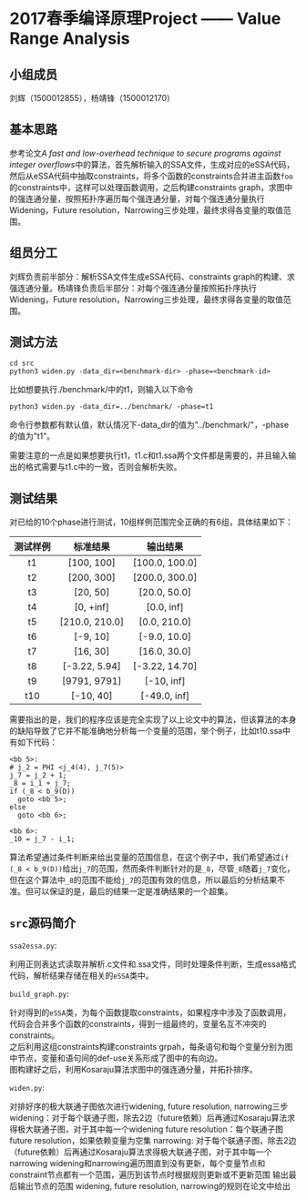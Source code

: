 2017春季编译原理Project —— Value Range Analysis
=============================================

小组成员
-------
刘辉（1500012855），杨靖锋（1500012170）

基本思路
------
参考论文*A fast and low-overhead technique to secure programs against integer overflows*中的算法，首先解析输入的SSA文件，生成对应的eSSA代码，然后从eSSA代码中抽取constraints，将多个函数的constraints合并进主函数`foo`的constraints中，这样可以处理函数调用，之后构建constraints graph，求图中的强连通分量，按照拓扑序遍历每个强连通分量，对每个强连通分量执行Widening，Future resolution，Narrowing三步处理，最终求得各变量的取值范围。

组员分工
------
刘辉负责前半部分：解析SSA文件生成eSSA代码、constraints graph的构建、求强连通分量。杨靖锋负责后半部分：对每个强连通分量按照拓扑序执行Widening，Future resolution，Narrowing三步处理，最终求得各变量的取值范围。

测试方法
-------
```
cd src
python3 widen.py -data_dir=<benchmark-dir> -phase=<benchmark-id>
```
比如想要执行./benchmark/中的t1，则输入以下命令
```
python3 widen.py -data_dir=../benchmark/ -phase=t1
```
命令行参数都有默认值，默认情况下-data_dir的值为"../benchmark/"，-phase的值为"t1"。

需要注意的一点是如果想要执行t1，t1.c和t1.ssa两个文件都是需要的，并且输入输出的格式需要与t1.c中的一致，否则会解析失败。

测试结果
-------
对已给的10个phase进行测试，10组样例范围完全正确的有6组，具体结果如下：

测试样例|标准结果|输出结果
:-:|:-:|:-:
t1|[100, 100]|[100.0, 100.0]
t2|[200, 300]|[200.0, 300.0]
t3|[20, 50]|[20.0, 50.0]
t4|[0, +inf]|[0.0, inf]
t5|[210.0, 210.0]|[0.0, 210.0]
t6|[-9, 10]|[-9.0, 10.0]
t7|[16, 30]|[16.0, 30.0]
t8|[-3.22, 5.94]|[-3.22, 14.70]
t9|[9791, 9791]|[-10, inf]
t10|[-10, 40]|[-49.0, inf]

需要指出的是，我们的程序应该是完全实现了以上论文中的算法，但该算法的本身的缺陷导致了它并不能准确地分析每一个变量的范围，举个例子，比如t10.ssa中有如下代码：

```
<bb 5>:
# j_2 = PHI <j_4(4), j_7(5)>
j_7 = j_2 + 1;
_8 = i_1 + j_7;
if (_8 < b_9(D))
  goto <bb 5>;
else
  goto <bb 6>;

<bb 6>:
_10 = j_7 - i_1;
```
算法希望通过条件判断来给出变量的范围信息，在这个例子中，我们希望通过`if (_8 < b_9(D))`给出`j_7`的范围，然而条件判断针对的是`_8`，尽管`_8`随着`j_7`变化，但在这个算法中`_8`的范围不能给`j_7`的范围有效的信息，所以最后的分析结果不准。但可以保证的是，最后的结果一定是准确结果的一个超集。


`src`源码简介
------------

`ssa2essa.py`:

利用正则表达式读取并解析.c文件和.ssa文件，同时处理条件判断，生成essa格式代码，解析结果存储在相关的`eSSA`类中。

`build_graph.py`:

针对得到的`eSSA`类，为每个函数提取constraints，如果程序中涉及了函数调用，代码会合并多个函数的constraints，得到一组最终的，变量名互不冲突的constraints。  
之后利用这组constraints构建constraints grpah，每条语句和每个变量分别为图中节点，变量和语句间的def-use关系形成了图中的有向边。  
图构建好之后，利用Kosaraju算法求图中的强连通分量，并拓扑排序。

`widen.py`:

对排好序的极大联通子图依次进行widening, future resolution, narrowing三步
widening：对于每个联通子图，除去2边（future依赖）后再通过Kosaraju算法求得极大联通子图，对于其中每一个widening 
future resolution：每个联通子图future resolution，如果依赖变量为空集
narrowing: 对于每个联通子图，除去2边（future依赖）后再通过Kosaraju算法求得极大联通子图，对于其中每一个narrowing
widening和narrowing遍历图直到没有更新，每个变量节点和constraint节点都有一个范围，遍历到该节点时根据规则更新或不更新范围
输出最后输出节点的范围
widening, future resolution, narrowing的规则在论文中给出
